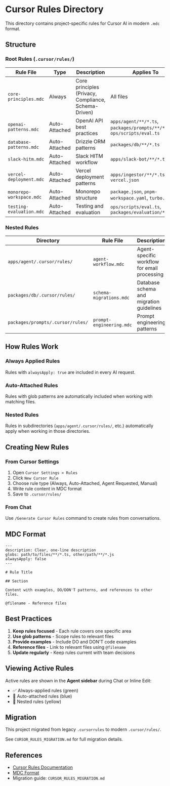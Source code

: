 # Cursor Rules Directory

This directory contains project-specific rules for Cursor AI in modern `.mdc` format.

## Structure

### Root Rules (`.cursor/rules/`)

| Rule File | Type | Description | Applies To |
|-----------|------|-------------|------------|
| `core-principles.mdc` | Always | Core principles (Privacy, Compliance, Schema-Driven) | All files |
| `openai-patterns.mdc` | Auto-Attached | OpenAI API best practices | `apps/agent/**/*.ts`, `packages/prompts/**/*.ts`, `ops/scripts/eval.ts` |
| `database-patterns.mdc` | Auto-Attached | Drizzle ORM patterns | `packages/db/**/*.ts` |
| `slack-hitm.mdc` | Auto-Attached | Slack HITM workflow | `apps/slack-bot/**/*.ts` |
| `vercel-deployment.mdc` | Auto-Attached | Vercel deployment patterns | `apps/ingestor/**/*.ts`, `vercel.json` |
| `monorepo-workspace.mdc` | Auto-Attached | Monorepo structure | `package.json`, `pnpm-workspace.yaml`, `turbo.json` |
| `testing-evaluation.mdc` | Auto-Attached | Testing and evaluation | `ops/scripts/eval.ts`, `packages/evaluation/**/*.ts` |

### Nested Rules

| Directory | Rule File | Description |
|-----------|-----------|-------------|
| `apps/agent/.cursor/rules/` | `agent-workflow.mdc` | Agent-specific workflow for email processing |
| `packages/db/.cursor/rules/` | `schema-migrations.mdc` | Database schema and migration guidelines |
| `packages/prompts/.cursor/rules/` | `prompt-engineering.mdc` | Prompt engineering patterns |

## How Rules Work

### Always Applied Rules
Rules with `alwaysApply: true` are included in every AI request.

### Auto-Attached Rules
Rules with glob patterns are automatically included when working with matching files.

### Nested Rules
Rules in subdirectories (`apps/agent/.cursor/rules/`, etc.) automatically apply when working in those directories.

## Creating New Rules

### From Cursor Settings
1. Open `Cursor Settings > Rules`
2. Click `New Cursor Rule`
3. Choose rule type (Always, Auto-Attached, Agent Requested, Manual)
4. Write rule content in MDC format
5. Save to `.cursor/rules/`

### From Chat
Use `/Generate Cursor Rules` command to create rules from conversations.

## MDC Format

```mdc
---
description: Clear, one-line description
globs: path/to/files/**/*.ts, other/path/**/*.js
alwaysApply: false
---

# Rule Title

## Section

Content with examples, DO/DON'T patterns, and references to other files.

@filename - Reference files
```

## Best Practices

1. **Keep rules focused** - Each rule covers one specific area
2. **Use glob patterns** - Scope rules to relevant files
3. **Provide examples** - Include DO and DON'T code examples
4. **Reference files** - Link to relevant files using `@filename`
5. **Update regularly** - Keep rules current with team decisions

## Viewing Active Rules

Active rules are shown in the **Agent sidebar** during Chat or Inline Edit:
- ✅ Always-applied rules (green)
- 📎 Auto-attached rules (blue)
- 📁 Nested rules (yellow)

## Migration

This project migrated from legacy `.cursorrules` to modern `.cursor/rules/`.

See `CURSOR_RULES_MIGRATION.md` for full migration details.

## References

- [Cursor Rules Documentation](https://cursor.com/docs/context/rules)
- [MDC Format](https://github.com/nuxt-contrib/mdc)
- Migration guide: `CURSOR_RULES_MIGRATION.md`

